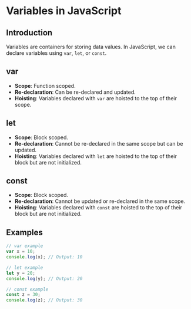 # Variables in JavaScript

## Introduction
Variables are containers for storing data values. In JavaScript, we can declare variables using `var`, `let`, or `const`.

## var
- **Scope**: Function scoped.
- **Re-declaration**: Can be re-declared and updated.
- **Hoisting**: Variables declared with `var` are hoisted to the top of their scope.

## let
- **Scope**: Block scoped.
- **Re-declaration**: Cannot be re-declared in the same scope but can be updated.
- **Hoisting**: Variables declared with `let` are hoisted to the top of their block but are not initialized.

## const
- **Scope**: Block scoped.
- **Re-declaration**: Cannot be updated or re-declared in the same scope.
- **Hoisting**: Variables declared with `const` are hoisted to the top of their block but are not initialized.

## Examples
```javascript
// var example
var x = 10;
console.log(x); // Output: 10

// let example
let y = 20;
console.log(y); // Output: 20

// const example
const z = 30;
console.log(z); // Output: 30


